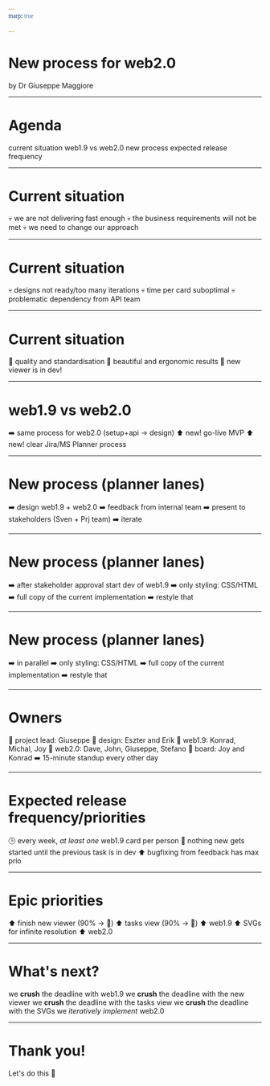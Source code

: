 ```yaml
---
marp: true

---
```


<!-- theme: gaia -->
<style>
  @font-face {
    font-family: "Apercu";
    src: url(https://legacy.grandeomega.com/css/fonts/Apercu-Mono.ttf) format("truetype");
  }

  :root {
    /* --color-background: #487ced;
    --color-foreground: #ffedf5;
    --color-highlight: #ffedf5;
    --color-dimmed: #ffedf5; */
    /* --color-background: #083d34;
    --color-foreground: #e3e8e7;
    --color-highlight: #35a674;
    --color-dimmed: #35a674; */

--color-background: #3A36AE;
    --color-foreground: #FCEEF5;
    --color-highlight: #E0569B;
    --color-dimmed: #E0569B;*/

--color-background: #FCEEF5;
    --color-foreground: #3A36AE;
    --color-highlight: #E0569B;
    --color-dimmed: #E0569B;

  }

  code {
   font-family:  "Fira code";
  }  
</style>


# <!-- fit --> New process for web2.0
by Dr Giuseppe Maggiore

---

# Agenda
current situation
web1.9 vs web2.0
new process
expected release frequency

---

# Current situation
💀 we are not delivering fast enough
💀 the business requirements will not be met
💀 we need to change our approach

---

# Current situation
💀 designs not ready/too many iterations
💀 time per card suboptimal
💀 problematic dependency from API team

---

# Current situation
💙 quality and standardisation
💙 beautiful and ergonomic results
💙 new viewer is in dev!

---

# web1.9 vs web2.0
➡️ same process for web2.0 (setup+api → design)
⬆️ new! go-live MVP
⬆️ new! clear Jira/MS Planner process

---

# New process (planner lanes)
➡️ design web1.9 + web2.0
➡️ feedback from internal team
➡️ present to stakeholders (Sven + Prj team)
➡️ iterate

---

# New process (planner lanes)
➡️ after stakeholder approval start dev of web1.9
➡️ only styling: CSS/HTML
➡️ full copy of the current implementation
➡️ restyle that

---

# New process (planner lanes)
➡️ in parallel
➡️ only styling: CSS/HTML
➡️ full copy of the current implementation
➡️ restyle that

---

# Owners
💙 project lead: Giuseppe
💙 design: Eszter and Erik
💙 web1.9: Konrad, Michal, Joy
💙 web2.0: Dave, John, Giuseppe, Stefano
💙 board: Joy and Konrad
➡️ 15-minute standup every other day

---
# Expected release frequency/priorities
🕒 every week, _at least one_ web1.9 card per person
🏁 nothing new gets started until the previous task is in dev
⬆️ bugfixing from feedback has max prio

---
# Epic priorities
⬆️ finish new viewer (90% → 🏁)
⬆️ tasks view (90% → 🏁)
⬆️ web1.9
⬆️ SVGs for infinite resolution
⬆️ web2.0

---

# What's next?
we **crush** the deadline with web1.9
we **crush** the deadline with the new viewer
we **crush** the deadline with the tasks view
we **crush** the deadline with the SVGs
we _iteratively implement_ web2.0


---

# Thank you!
Let's do this 💙
